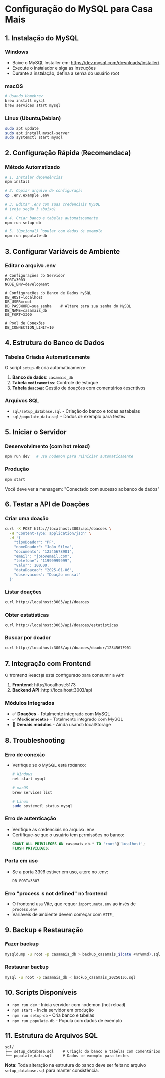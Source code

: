 # Configuração do MySQL para Casa Mais

## 1. Instalação do MySQL

### Windows

- Baixe o MySQL Installer em: https://dev.mysql.com/downloads/installer/
- Execute o instalador e siga as instruções
- Durante a instalação, defina a senha do usuário root

### macOS

```bash
# Usando Homebrew
brew install mysql
brew services start mysql
```

### Linux (Ubuntu/Debian)

```bash
sudo apt update
sudo apt install mysql-server
sudo systemctl start mysql
```

## 2. Configuração Rápida (Recomendada)

### Método Automatizado

```bash
# 1. Instalar dependências
npm install

# 2. Copiar arquivo de configuração
cp .env.example .env

# 3. Editar .env com suas credenciais MySQL
# (veja seção 3 abaixo)

# 4. Criar banco e tabelas automaticamente
npm run setup-db

# 5. (Opcional) Popular com dados de exemplo
npm run populate-db
```

## 3. Configurar Variáveis de Ambiente

### Editar o arquivo .env

```env
# Configurações do Servidor
PORT=3003
NODE_ENV=development

# Configurações do Banco de Dados MySQL
DB_HOST=localhost
DB_USER=root
DB_PASSWORD=sua_senha    # Altere para sua senha do MySQL
DB_NAME=casamais_db
DB_PORT=3306

# Pool de Conexões
DB_CONNECTION_LIMIT=10
```

## 4. Estrutura do Banco de Dados

### Tabelas Criadas Automaticamente

O script `setup-db` cria automaticamente:

1. **Banco de dados**: `casamais_db`
2. **Tabela `medicamentos`**: Controle de estoque
3. **Tabela `doacoes`**: Gestão de doações com comentários descritivos

### Arquivos SQL

- `sql/setup_database.sql` - Criação do banco e todas as tabelas
- `sql/populate_data.sql` - Dados de exemplo para testes

## 5. Iniciar o Servidor

### Desenvolvimento (com hot reload)

```bash
npm run dev   # Usa nodemon para reiniciar automaticamente
```

### Produção

```bash
npm start
```

Você deve ver a mensagem: "Conectado com sucesso ao banco de dados"

## 6. Testar a API de Doações

### Criar uma doação

```bash
curl -X POST http://localhost:3003/api/doacoes \
  -H "Content-Type: application/json" \
  -d '{
    "tipoDoador": "PF",
    "nomeDoador": "João Silva",
    "documento": "12345678901",
    "email": "joao@email.com",
    "telefone": "11999999999",
    "valor": 100.00,
    "dataDoacao": "2025-01-06",
    "observacoes": "Doação mensal"
  }'
```

### Listar doações

```bash
curl http://localhost:3003/api/doacoes
```

### Obter estatísticas

```bash
curl http://localhost:3003/api/doacoes/estatisticas
```

### Buscar por doador

```bash
curl http://localhost:3003/api/doacoes/doador/12345678901
```

## 7. Integração com Frontend

O frontend React já está configurado para consumir a API:

1. **Frontend**: http://localhost:5173
2. **Backend API**: http://localhost:3003/api

### Módulos Integrados

- ✅ **Doações** - Totalmente integrado com MySQL
- ✅ **Medicamentos** - Totalmente integrado com MySQL
- 🔄 **Demais módulos** - Ainda usando localStorage

## 8. Troubleshooting

### Erro de conexão

- Verifique se o MySQL está rodando:

  ```bash
  # Windows
  net start mysql

  # macOS
  brew services list

  # Linux
  sudo systemctl status mysql
  ```

### Erro de autenticação

- Verifique as credenciais no arquivo .env
- Certifique-se que o usuário tem permissões no banco:
  ```sql
  GRANT ALL PRIVILEGES ON casamais_db.* TO 'root'@'localhost';
  FLUSH PRIVILEGES;
  ```

### Porta em uso

- Se a porta 3306 estiver em uso, altere no .env:
  ```env
  DB_PORT=3307
  ```

### Erro "process is not defined" no frontend

- O frontend usa Vite, que requer `import.meta.env` ao invés de `process.env`
- Variáveis de ambiente devem começar com `VITE_`

## 9. Backup e Restauração

### Fazer backup

```bash
mysqldump -u root -p casamais_db > backup_casamais_$(date +%Y%m%d).sql
```

### Restaurar backup

```bash
mysql -u root -p casamais_db < backup_casamais_20250106.sql
```

## 10. Scripts Disponíveis

- `npm run dev` - Inicia servidor com nodemon (hot reload)
- `npm start` - Inicia servidor em produção
- `npm run setup-db` - Cria banco e tabelas
- `npm run populate-db` - Popula com dados de exemplo

## 11. Estrutura de Arquivos SQL

```
sql/
├── setup_database.sql    # Criação do banco e tabelas com comentários
└── populate_data.sql     # Dados de exemplo para testes
```

**Nota**: Toda alteração na estrutura do banco deve ser feita no arquivo `setup_database.sql` para manter consistência.